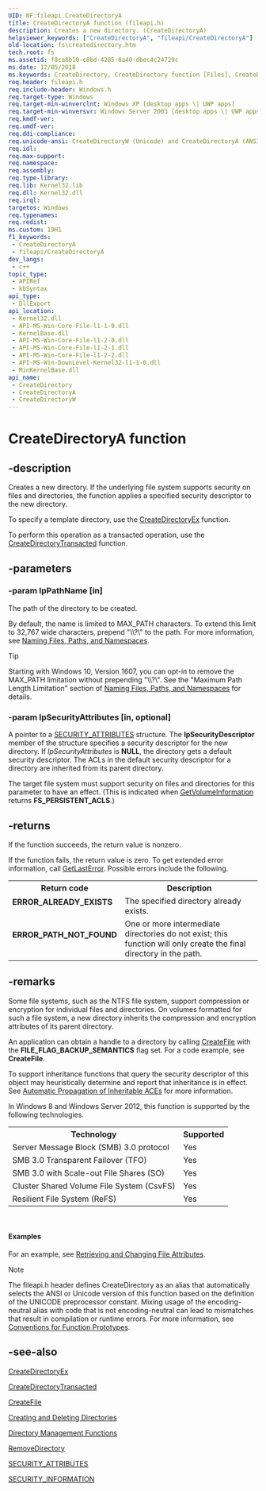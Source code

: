 ```yaml
---
UID: NF:fileapi.CreateDirectoryA
title: CreateDirectoryA function (fileapi.h)
description: Creates a new directory. (CreateDirectoryA)
helpviewer_keywords: ["CreateDirectoryA", "fileapi/CreateDirectoryA"]
old-location: fs\createdirectory.htm
tech.root: fs
ms.assetid: f8ca8b10-c8bd-4285-8a40-dbec4c24729c
ms.date: 12/05/2018
ms.keywords: CreateDirectory, CreateDirectory function [Files], CreateDirectoryA, CreateDirectoryW, _win32_createdirectory, base.createdirectory, fileapi/CreateDirectory, fileapi/CreateDirectoryA, fileapi/CreateDirectoryW, fs.createdirectory, winbase/CreateDirectory, winbase/CreateDirectoryA, winbase/CreateDirectoryW
req.header: fileapi.h
req.include-header: Windows.h
req.target-type: Windows
req.target-min-winverclnt: Windows XP [desktop apps \| UWP apps]
req.target-min-winversvr: Windows Server 2003 [desktop apps \| UWP apps]
req.kmdf-ver: 
req.umdf-ver: 
req.ddi-compliance: 
req.unicode-ansi: CreateDirectoryW (Unicode) and CreateDirectoryA (ANSI)
req.idl: 
req.max-support: 
req.namespace: 
req.assembly: 
req.type-library: 
req.lib: Kernel32.lib
req.dll: Kernel32.dll
req.irql: 
targetos: Windows
req.typenames: 
req.redist: 
ms.custom: 19H1
f1_keywords:
 - CreateDirectoryA
 - fileapi/CreateDirectoryA
dev_langs:
 - c++
topic_type:
 - APIRef
 - kbSyntax
api_type:
 - DllExport
api_location:
 - Kernel32.dll
 - API-MS-Win-Core-File-l1-1-0.dll
 - KernelBase.dll
 - API-MS-Win-Core-File-l1-2-0.dll
 - API-MS-Win-Core-File-l1-2-1.dll
 - API-MS-Win-Core-File-l1-2-2.dll
 - API-MS-Win-DownLevel-Kernel32-l1-1-0.dll
 - MinKernelBase.dll
api_name:
 - CreateDirectory
 - CreateDirectoryA
 - CreateDirectoryW
---
```


# CreateDirectoryA function


## -description

Creates a new directory. If the underlying file system supports security on files and 
    directories, the function applies a specified security descriptor to the new directory.

To specify a template directory, use the 
    <a href="/windows/desktop/api/winbase/nf-winbase-createdirectoryexa">CreateDirectoryEx</a> function.

To perform this 
    operation as a transacted operation, use the 
    <a href="/windows/desktop/api/winbase/nf-winbase-createdirectorytransacteda">CreateDirectoryTransacted</a> function.

## -parameters

### -param lpPathName [in]

The path of the directory to be created.

By default, the name is limited to MAX_PATH characters. To extend this limit to 32,767 wide characters, prepend "\\\\?\\" to the path. For more information, see [Naming Files, Paths, and Namespaces](/windows/win32/fileio/naming-a-file).

> [!TIP]
> Starting with Windows 10, Version 1607, you can opt-in to remove the MAX_PATH limitation without prepending "\\\\?\\". See the "Maximum Path Length Limitation" section of [Naming Files, Paths, and Namespaces](/windows/win32/fileio/naming-a-file) for details.

### -param lpSecurityAttributes [in, optional]

A pointer to a <a href="/previous-versions/windows/desktop/legacy/aa379560(v=vs.85)">SECURITY_ATTRIBUTES</a> 
       structure. The <b>lpSecurityDescriptor</b> member of the structure specifies a security 
       descriptor for the new directory. If <i>lpSecurityAttributes</i> is 
       <b>NULL</b>, the directory gets a default security descriptor. The ACLs in the default 
       security descriptor for a  directory are inherited from its parent directory.

The target file system must support security on files and directories for this parameter to have an effect. 
       (This is indicated when <a href="/windows/desktop/api/fileapi/nf-fileapi-getvolumeinformationa">GetVolumeInformation</a> 
       returns <b>FS_PERSISTENT_ACLS</b>.)

## -returns

If the function succeeds, the return value is nonzero.

If the function fails, the return value is zero. To get extended error information, call 
       <a href="/windows/desktop/api/errhandlingapi/nf-errhandlingapi-getlasterror">GetLastError</a>. Possible errors include the 
       following.

<table>
<tr>
<th>Return code</th>
<th>Description</th>
</tr>
<tr>
<td width="40%">
<dl>
<dt><b>ERROR_ALREADY_EXISTS</b></dt>
</dl>
</td>
<td width="60%">
The specified directory already exists.

</td>
</tr>
<tr>
<td width="40%">
<dl>
<dt><b>ERROR_PATH_NOT_FOUND</b></dt>
</dl>
</td>
<td width="60%">
One or more intermediate directories do not exist; this function will only create the final directory in 
        the path.

</td>
</tr>
</table>

## -remarks

Some file systems, such as the NTFS file system, support compression or encryption for individual files and 
    directories. On volumes formatted for such a file system, a new directory inherits the compression and encryption 
    attributes of its parent directory. 

An application can obtain a handle to a directory by calling 
    <a href="/windows/desktop/api/fileapi/nf-fileapi-createfilea">CreateFile</a> with the 
    <b>FILE_FLAG_BACKUP_SEMANTICS</b> flag set. For a code example, see 
    <b>CreateFile</b>.

To support inheritance functions that query the security descriptor of this object may heuristically determine 
    and report that inheritance is in effect. See 
    <a href="/windows/desktop/SecAuthZ/automatic-propagation-of-inheritable-aces">Automatic Propagation of Inheritable ACEs</a> 
    for more information.

In Windows 8 and Windows Server 2012, this function is supported by the following technologies.

<table>
<tr>
<th>Technology</th>
<th>Supported</th>
</tr>
<tr>
<td>
Server Message Block (SMB) 3.0 protocol

</td>
<td>
Yes

</td>
</tr>
<tr>
<td>
SMB 3.0 Transparent Failover (TFO)

</td>
<td>
Yes

</td>
</tr>
<tr>
<td>
SMB 3.0 with Scale-out File Shares (SO)

</td>
<td>
Yes

</td>
</tr>
<tr>
<td>
Cluster Shared Volume File System (CsvFS)

</td>
<td>
Yes

</td>
</tr>
<tr>
<td>
Resilient File System (ReFS)

</td>
<td>
Yes

</td>
</tr>
</table>
 


#### Examples

For an example, see 
     <a href="/windows/desktop/FileIO/retrieving-and-changing-file-attributes">Retrieving and Changing File Attributes</a>.

<div class="code"></div>




> [!NOTE]
> The fileapi.h header defines CreateDirectory as an alias that automatically selects the ANSI or Unicode version of this function based on the definition of the UNICODE preprocessor constant. Mixing usage of the encoding-neutral alias with code that is not encoding-neutral can lead to mismatches that result in compilation or runtime errors. For more information, see [Conventions for Function Prototypes](/windows/win32/intl/conventions-for-function-prototypes).

## -see-also

<a href="/windows/desktop/api/winbase/nf-winbase-createdirectoryexa">CreateDirectoryEx</a>



<a href="/windows/desktop/api/winbase/nf-winbase-createdirectorytransacteda">CreateDirectoryTransacted</a>



<a href="/windows/desktop/api/fileapi/nf-fileapi-createfilea">CreateFile</a>



<a href="/windows/desktop/FileIO/creating-and-deleting-directories">Creating and Deleting Directories</a>



<a href="/windows/desktop/FileIO/directory-management-functions">Directory Management Functions</a>



<a href="/windows/desktop/api/fileapi/nf-fileapi-removedirectorya">RemoveDirectory</a>



<a href="/previous-versions/windows/desktop/legacy/aa379560(v=vs.85)">SECURITY_ATTRIBUTES</a>



<a href="/windows/desktop/SecAuthZ/security-information">SECURITY_INFORMATION</a>
